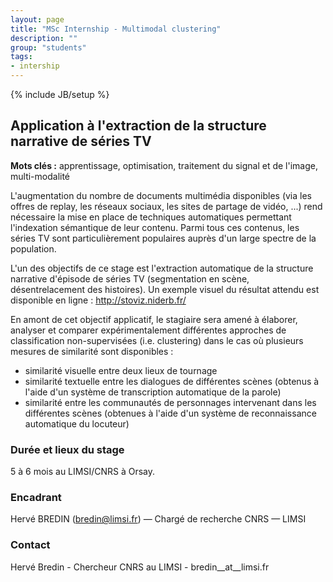 ```yaml
---
layout: page
title: "MSc Internship - Multimodal clustering"
description: ""
group: "students"
tags: 
- intership
---
```

{% include JB/setup %}

## Application à l'extraction de la structure narrative de séries TV

**Mots clés :**  apprentissage, optimisation, traitement du signal et de l'image, multi-modalité

L'augmentation du nombre de documents multimédia disponibles (via les offres de replay, les réseaux sociaux, les sites de partage de vidéo, ...) rend nécessaire la mise en place de techniques automatiques permettant l'indexation sémantique de leur contenu. Parmi tous ces contenus, les séries TV sont particulièrement populaires auprès d'un large spectre de la population.

L'un des objectifs de ce stage est l'extraction automatique de la structure narrative d'épisode de séries TV (segmentation en scène, désentrelacement des histoires). Un exemple visuel du résultat attendu est disponible en ligne : http://stoviz.niderb.fr/

En amont de cet objectif applicatif, le stagiaire sera amené à élaborer, analyser et comparer expérimentalement différentes approches de classification non-supervisées (i.e. clustering) dans le cas où plusieurs mesures de similarité sont disponibles :

  * similarité visuelle entre deux lieux de tournage
  * similarité textuelle entre les dialogues de différentes scènes (obtenus à l'aide d'un système de transcription automatique de la parole) 
  * similarité entre les communautés de personnages intervenant dans les différentes scènes (obtenues à l'aide d'un système de reconnaissance automatique du locuteur)

### Durée et lieux du stage

5 à 6 mois au LIMSI/CNRS à Orsay.

### Encadrant

Hervé BREDIN (bredin@limsi.fr) — Chargé de recherche CNRS — LIMSI 

### Contact

Hervé Bredin - Chercheur CNRS au LIMSI - bredin__at__limsi.fr




